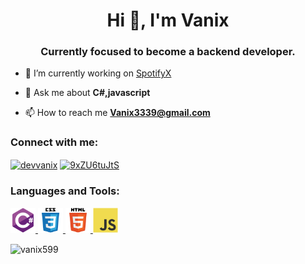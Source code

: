<h1 align="center">Hi 👋, I'm Vanix</h1>
<h3 align="center">Currently focused to become a backend developer.</h3>

- 🔭 I’m currently working on [SpotifyX](https://github.com/Vanix599/SpotifyX)

- 💬 Ask me about **C#,javascript**

- 📫 How to reach me **Vanix3339@gmail.com**

<h3 align="left">Connect with me:</h3>
<p align="left">
<a href="https://twitter.com/devvanix" target="blank"><img align="center" src="https://cdn.jsdelivr.net/npm/simple-icons@3.0.1/icons/twitter.svg" alt="devvanix" height="30" width="40" /></a>
<a href="https://discord.gg/9xZU6tuJtS" target="blank"><img align="center" src="https://cdn.jsdelivr.net/npm/simple-icons@3.0.1/icons/discord.svg" alt="9xZU6tuJtS" height="30" width="40" /></a>
</p>

<h3 align="left">Languages and Tools:</h3>
<p align="left"> <a href="https://www.w3schools.com/cs/" target="_blank"> <img src="https://raw.githubusercontent.com/devicons/devicon/master/icons/csharp/csharp-original.svg" alt="csharp" width="40" height="40"/> </a> <a href="https://www.w3schools.com/css/" target="_blank"> <img src="https://raw.githubusercontent.com/devicons/devicon/master/icons/css3/css3-original-wordmark.svg" alt="css3" width="40" height="40"/> </a> <a href="https://www.w3.org/html/" target="_blank"> <img src="https://raw.githubusercontent.com/devicons/devicon/master/icons/html5/html5-original-wordmark.svg" alt="html5" width="40" height="40"/> </a> <a href="https://developer.mozilla.org/en-US/docs/Web/JavaScript" target="_blank"> <img src="https://raw.githubusercontent.com/devicons/devicon/master/icons/javascript/javascript-original.svg" alt="javascript" width="40" height="40"/> </a> </p>

<p><img align="center" src="https://github-readme-stats.vercel.app/api/top-langs?username=vanix599&show_icons=true&locale=en&layout=compact" alt="vanix599" /></p>
